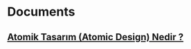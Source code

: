# Documents

## [Atomik Tasarım (Atomic Design) Nedir ? ](https://medium.com/@4hmetuyar/atomik-tasar%C4%B1m-atomic-design-nedir-2879a82ee9a1)
